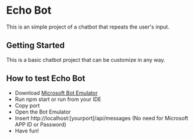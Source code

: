 # Echo Bot
This is an simple project of a chatbot that repeats the user's input.

## Getting Started
This is a basic chatbot project that can be customize in any way.

## How to test Echo Bot
* Download [Microsoft Bot Emulator](https://github.com/Microsoft/BotFramework-Emulator/releases/tag/v3.5.29)
* Run npm start or run from your IDE 
* Copy port
* Open the Bot Emulator 
* Insert http://localhost:[yourport]/api/messages (No need for Microsoft APP ID or Password)
* Have fun! 
